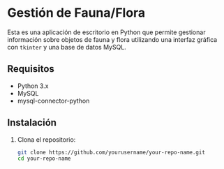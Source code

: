 # Gestión de Fauna/Flora

Esta es una aplicación de escritorio en Python que permite gestionar información sobre objetos de fauna y flora utilizando una interfaz gráfica con `tkinter` y una base de datos MySQL.

## Requisitos

- Python 3.x
- MySQL
- mysql-connector-python

## Instalación

1. Clona el repositorio:

   ```bash
   git clone https://github.com/yourusername/your-repo-name.git
   cd your-repo-name
